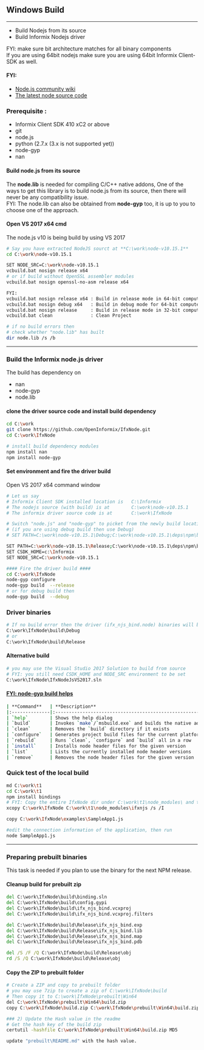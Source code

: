 
## Windows Build
----------------
- Build Nodejs from its source
- Build Informix Nodejs driver

FYI: make sure bit architecture matches for all binary components  
If you are using 64bit nodejs make sure you are using 64bit Informix Client-SDK as well.  

#### FYI:
- [Node.js community wiki](https://github.com/nodejs/node/wiki)
- [The latest node source code](https://github.com/nodejs/node)

### Prerequisite :
* Informix Client SDK 410 xC2 or above
* git
* node.js
* python     (2.7.x (3.x is not supported yet))
* node-gyp
* nan


#### Build node.js from its source
The **node.lib** is needed for compiling C/C++ native addons, One of the ways to get this library is to build node.js from its source, then there will never be any compatibility issue.  
FYI: The node.lib can also be obtained from **node-gyp** too, it is up to you to choose one of the approach.  


#### Open VS 2017 x64 cmd
The node.js v10 is being build by using VS 2017
```bash
# Say you have extracted NodeJS sourct at **C:\work\node-v10.15.1**
cd C:\work\node-v10.15.1

SET NODE_SRC=C:\work\node-v10.15.1
vcbuild.bat nosign release x64
# or if build without OpenSSL assembler modules
vcbuild.bat nosign openssl-no-asm release x64

FYI:
vcbuild.bat nosign release x64 : Build in release mode in 64-bit computers
vcbuild.bat nosign debug x64   : Build in debug mode for 64-bit computers
vcbuild.bat nosign release     : Build in release mode in 32-bit computers
vcbuild.bat clean              : Clean Project

# if no build errors then
# check whether "node.lib" has built
dir node.lib /s /b
```

---
### Build the Informix node.js driver
The build has dependency on
- nan
- node-gyp
- node.lib

#### clone the driver source code and install build dependency
```bash
cd C:\work
git clone https://github.com/OpenInformix/IfxNode.git
cd C:\work\IfxNode

# install build dependency modules
npm install nan
npm install node-gyp
```

#### Set environment and fire the driver build
Open VS 2017 x64 command window
```bash
# Let us say
# Informix Client SDK installed location is   C:\Informix
# The nodejs source (with build) is at        C:\work\node-v10.15.1
# The informix driver source code is at       C:\work\IfxNode

# Switch "node.js" and "node-gyp" to picket from the newly build location
# (if you are using debug build then use Debug)
# SET PATH=C:\work\node-v10.15.1\Debug;C:\work\node-v10.15.1\deps\npm\bin\node-gyp-bin;%PATH%

SET PATH=C:\work\node-v10.15.1\Release;C:\work\node-v10.15.1\deps\npm\bin\node-gyp-bin;%PATH%
SET CSDK_HOME=c:\Informix
SET NODE_SRC=C:\work\node-v10.15.1

#### Fire the driver build ####
cd C:\work\IfxNode
node-gyp configure
node-gyp build  --release
# or for debug build then
node-gyp build  --debug
```

### Driver binaries
```bash
# If no build error then the driver (ifx_njs_bind.node) binaries will be at
C:\work\IfxNode\build\Debug
# or
C:\work\IfxNode\build\Release
```

#### Alternative build
```bash
# you may use the Visual Studio 2017 Solution to build from source
# FYI: you still need CSDK_HOME and NODE_SRC environment to be set
C:\work\IfxNode\IfxNodeJsVS2017.sln
```

#### [FYI: node-gyp build helps](https://github.com/nodejs/node-gyp)
```bash
| **Command**   | **Description**
|:--------------|:---------------------------------------------------------------
| `help`        | Shows the help dialog
| `build`       | Invokes `make`/`msbuild.exe` and builds the native addon
| `clean`       | Removes the `build` directory if it exists
| `configure`   | Generates project build files for the current platform
| `rebuild`     | Runs `clean`, `configure` and `build` all in a row
| `install`     | Installs node header files for the given version
| `list`        | Lists the currently installed node header versions
| `remove`      | Removes the node header files for the given version
```

### Quick test of the local build
```bash
md C:\work\t1
cd C:\work\t1
npm install bindings
# FYI: Copy the entire IfxNode dir under C:\work\t1\node_modules\ and then rename it to ifxnjs
xcopy C:\work\IfxNode C:\work\t1\node_modules\ifxnjs /s /I

copy C:\work\IfxNode\examples\SampleApp1.js

#edit the connection information of the application, then run
node SampleApp1.js
```



---
### Preparing prebuilt binaries
This task is needed if you plan to use the binary for the next NPM release.

#### Cleanup build for prebuilt zip
```bat
del C:\work\IfxNode\build\binding.sln
del C:\work\IfxNode\build\config.gypi
del C:\work\IfxNode\build\ifx_njs_bind.vcxproj
del C:\work\IfxNode\build\ifx_njs_bind.vcxproj.filters

del C:\work\IfxNode\build\Release\ifx_njs_bind.exp
del C:\work\IfxNode\build\Release\ifx_njs_bind.lib
del C:\work\IfxNode\build\Release\ifx_njs_bind.map
del C:\work\IfxNode\build\Release\ifx_njs_bind.pdb

del /S /F /Q C:\work\IfxNode\build\Release\obj
rd /S /Q C:\work\IfxNode\build\Release\obj
```


#### Copy the ZIP to prebuilt folder
```bash
# Create a ZIP and copy to prebuilt folder
# you may use 7zip to create a zip of C:\work\IfxNode\build
# Then copy it to C:\work\IfxNode\prebuilt\Win64
del C:\work\IfxNode\prebuilt\Win64\build.zip
copy C:\work\IfxNode\build.zip C:\work\IfxNode\prebuilt\Win64\build.zip

### 2) Update the Hash value in the readme
# Get the hash key of the build zip
certutil -hashfile C:\work\IfxNode\prebuilt\Win64\build.zip MD5

update "prebuilt\README.md" with the hash value.
```
